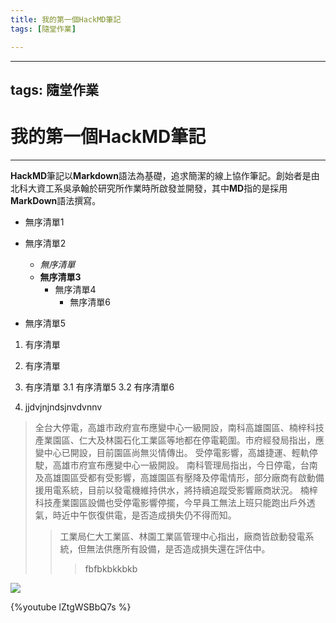 ```yaml
---
title: 我的第一個HackMD筆記
tags: [隨堂作業]

---
```


---
tags: 隨堂作業
---


# 我的第一個HackMD筆記

---
**HackMD**筆記以**Markdown**語法為基礎，追求簡潔的線上協作筆記。創始者是由北科大資工系吳承翰於研究所作業時所啟發並開發，其中**MD**指的是採用**MarkDown**語法撰寫。
- 無序清單1
- 無序清單2
    - *無序清單*
    - **無序清單3**
        - 無序清單4
            - 無序清單6

- 無序清單5

1. 有序清單
2. 有序清單
3. 有序清單
    3.1 有序清單5
    3.2 有序清單6

4. jjdvjnjndsjnvdvnnv

>全台大停電，高雄市政府宣布應變中心一級開設，南科高雄園區、楠梓科技產業園區、仁大及林園石化工業區等地都在停電範圍。市府經發局指出，應變中心已開設，目前園區尚無災情傳出。
受停電影響，高雄捷運、輕軌停駛，高雄市府宣布應變中心一級開設。
南科管理局指出，今日停電，台南及高雄園區受都有受影響，高雄園區有壓降及停電情形，部分廠商有啟動備援用電系統，目前以發電機維持供水，將持續追蹤受影響廠商狀況。
楠梓科技產業園區設備也受停電影響停擺，今早員工無法上班只能跑出戶外透氣，時近中午恢復供電，是否造成損失仍不得而知。
>>工業局仁大工業區、林園工業區管理中心指出，廠商皆啟動發電系統，但無法供應所有設備，是否造成損失還在評估中。
>>>fbfbkbkkbkb

![](https://i.imgur.com/GmCYQmB.png)

{%youtube lZtgWSBbQ7s %}